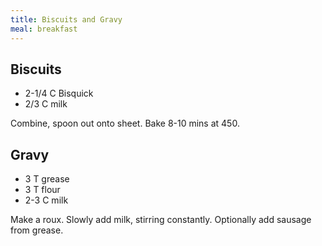 ```yaml
---
title: Biscuits and Gravy
meal: breakfast
---
```


## Biscuits
* 2-1/4 C Bisquick
* 2/3 C milk

Combine, spoon out onto sheet. Bake 8-10 mins at 450.

## Gravy
* 3 T grease
* 3 T flour
* 2-3 C milk

Make a roux. Slowly add milk, stirring constantly. Optionally add sausage from grease.
